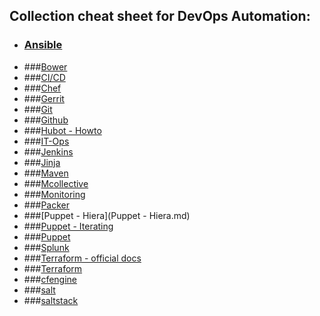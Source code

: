 ## Collection cheat sheet for DevOps Automation:

- ### [Ansible](Ansible.md)
- ###[Bower](Bower.md)
- ###[CI/CD](CI_CD.md)
- ###[Chef](Chef.md)
- ###[Gerrit](Gerrit.md)
- ###[Git](Github.md)
- ###[Github](Github.md)
- ###[Hubot - Howto](http://www.icicletech.com/blog/automate-your-development-activities-with-hubot)
- ###[IT-Ops](IT-Ops.md)
- ###[Jenkins](Jenkins.md)
- ###[Jinja](Jinja.md)
- ###[Maven](Maven.md)
- ###[Mcollective](Mcollective.md)
- ###[Monitoring](Monitoring.md)
- ###[Packer](https://devopscube.com/packer-tutorial-for-beginners/)
- ###[Puppet - Hiera](Puppet - Hiera.md)
- ###[Puppet - Iterating](https://www.devco.net/archives/2015/12/16/iterating-in-puppet.php)
- ###[Puppet](Puppet.md)
- ###[Splunk](Splunk.md)
- ###[Terraform - official docs](https://www.terraform.io/docs/commands/index.html)
- ###[Terraform](Terraform.md)
- ###[cfengine](https://docs.cfengine.com/latest/guide.html)
- ###[salt](https://github.com/saltstack/salt/wiki/Cheat-Sheet)
- ###[saltstack](https://github.com/harkx/saltstack-cheatsheet)